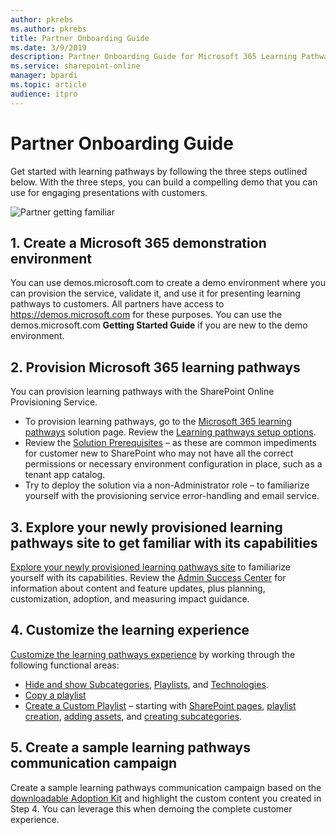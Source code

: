```yaml
---
author: pkrebs
ms.author: pkrebs
title: Partner Onboarding Guide
ms.date: 3/9/2019
description: Partner Onboarding Guide for Microsoft 365 Learning Pathways
ms.service: sharepoint-online
manager: bpardi
ms.topic: article
audience: itpro
---
```


# Partner Onboarding Guide
Get started with learning pathways by following the three steps outlined below. With the three steps, you can build a compelling demo that you can use for engaging presentations with customers. 

![Partner getting familiar](media/cg-partner-getfam.png)

## 1. Create a Microsoft 365 demonstration environment
You can use demos.microsoft.com to create a demo environment where you can provision the service, validate it, and use it for presenting learning pathways to customers. All partners have access to https://demos.microsoft.com for these purposes. You can use the demos.microsoft.com **Getting Started Guide** if you are new to the demo environment.

## 2. Provision Microsoft 365 learning pathways
You can provision learning pathways with the SharePoint Online Provisioning Service.
- To provision learning pathways, go to the [Microsoft 365 learning pathways](https://provisioning.sharepointpnp.com/details/3df8bd55-b872-4c9d-88e3-6b2f05344239) solution page. Review the [Learning pathways setup options](./custom_setupoptions.md). 
- Review the [Solution Prerequisites](./custom_provision.md) – as these are common impediments for customer new to SharePoint who may not have all the correct permissions or necessary environment configuration in place, such as a tenant app catalog.
- Try to deploy the solution via a non-Administrator role – to familiarize yourself with the provisioning service error-handling and email service.

## 3. Explore your newly provisioned learning pathways site to get familiar with its capabilities
[Explore your newly provisioned learning pathways site](./custom_exploresite.md) to familiarize yourself with its capabilities. Review the [Admin Success Center](./custom_successcenter.md) for information about content and feature updates, plus planning, customization, adoption, and measuring impact guidance.

## 4. Customize the learning experience
[Customize the learning pathways experience](./custom_overview.md) by working through the following functional areas:
- [Hide and show Subcategories](./custom_hideshowsub.md), [Playlists](./custom_hideshowplaylists.md), and [Technologies](./custom_hideshowtech.md).
- [Copy a playlist](./custom_copyplaylist.md)
- [Create a Custom Playlist](./custom_createnewplaylist.md) – starting with [SharePoint pages](./custom_createnewpage.md), [playlist creation](./custom_createnewplaylist.md), [adding assets](./custom_addassets.md), and [creating subcategories](./custom_createnewcat.md).

## 5. Create a sample learning pathways communication campaign
Create a sample learning pathways communication campaign based on the [downloadable Adoption Kit](https://teamworktools.azurewebsites.net/m365lp/m365lpadoptionkit.zip) and highlight the custom content you created in Step 4. You can leverage this when demoing the complete customer experience.